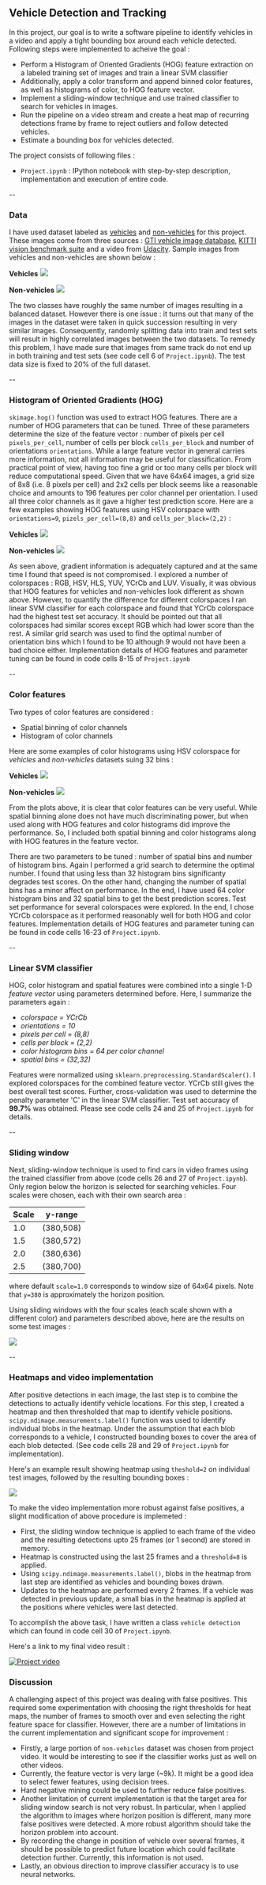 ## Vehicle Detection and Tracking

In this project, our goal is to write a software pipeline to identify vehicles in a video and apply a tight bounding box around each vehicle detected. Following steps were implemented to acheive the goal :

* Perform a Histogram of Oriented Gradients (HOG) feature extraction on a labeled training set of images and train a linear SVM classifier
* Additionally, apply a color transform and append binned color features, as well as histograms of color, to HOG feature vector.
* Implement a sliding-window technique and use trained classifier to search for vehicles in images.
* Run the pipeline on a video stream  and create a heat map of recurring detections frame by frame to reject outliers and follow detected vehicles.
* Estimate a bounding box for vehicles detected.

The project consists of following files : 

* `Project.ipynb` : IPython notebook with step-by-step description, implementation and execution of entire code. 

--

### Data 
I have used dataset labeled as [vehicles](https://s3.amazonaws.com/udacity-sdc/Vehicle_Tracking/vehicles.zip) and [non-vehicles](https://s3.amazonaws.com/udacity-sdc/Vehicle_Tracking/non-vehicles.zip) for this project. These images come from three sources : [GTI vehicle image database](http://www.gti.ssr.upm.es/data/Vehicle_database.html), [KITTI vision benchmark suite](http://www.cvlibs.net/datasets/kitti/) and a video from [Udacity](https://github.com/udacity/CarND-Vehicle-Detection/blob/master/project_video.mp4). Sample images from vehicles and non-vehicles are shown below  :

**Vehicles**
![](sample_images/vehicles.png)

**Non-vehicles**
![](sample_images/non-vehicles.png)

The two classes have roughly the same number of images resulting in a balanced dataset. However there is one issue : it turns out that many of the images in the dataset were taken in quick succession resulting in very similar images. Consequently, randomly splitting data into train and test sets will result in highly correlated images between the two datasets. To remedy this problem, I have made sure that images from same track do not end up in both training and test sets (see code cell 6 of `Project.ipynb`). The test data size is fixed to 20% of the full dataset.  

--

###  Histogram of Oriented Gradients (HOG)
`skimage.hog()` function was used to extract HOG features. There are a number of HOG parameters that can be tuned. Three of these parameters determine the size of the feature vector : number of pixels per cell `pixels_per_cell`, number of cells per block `cells_per_block` and number of orientations `orientations`. While a large feature vector in general carries more information, not all information may be useful for classification. From practical point of view, having too fine a grid or too many cells per block will reduce computational speed. Given that we have 64x64 images, a grid size of 8x8 (i.e. 8 pixels per cell) and 2x2 cells per block seems like a reasonable choice and amounts to 196 features per color channel per orientation. I used all three color channels as it gave a higher test prediction score. Here are a few examples showing HOG features using HSV colorspace with `orientations=9`, `pizels_per_cell=(8,8)` and `cells_per_block=(2,2)`  :

**Vehicles**
![](sample_images/hog_cars.png)

**Non-vehicles**
![](sample_images/hog_notcars.png)


As seen above, gradient information is adequately captured and at the same time I found that speed is not compromised. I explored a number of colorspaces : RGB, HSV, HLS, YUV, YCrCb and LUV. Visually, it was obvious that HOG features for vehicles and non-vehicles look different as shown above. However, to quantify the difference for different colorspaces I ran linear SVM classifier for each colorspace and found that YCrCb colorspace had the highest test set accuracy. It should be pointed out that all colorspaces had similar scores except RGB which had lower score than the rest. A similar grid search was used to find the optimal number of orientation bins which I found to be 10 although 9 would not have been a bad choice either. Implementation details of HOG features and parameter tuning can be found in code cells 8-15 of `Project.ipynb`     

--

### Color features
Two types of color features are considered : 

* Spatial binning of color channels
* Histogram of color channels 

Here are some examples of color histograms using HSV colorspace for *vehicles* and *non-vehicles* datasets suing 32 bins :

**Vehicles**
![](sample_images/hist_cars.png)

**Non-vehicles**
![](sample_images/hist_notcars.png)  

From the plots above, it is clear that color features can be very useful. While spatial binning alone does not have much discriminating power, but when used along with HOG features and color histograms did improve the performance. So, I included both spatial binning and color histograms along with HOG features in the feature vector.   

There are two parameters to be tuned : number of spatial bins and number of histogram bins. Again I performed a grid search to determine the optimal number. I found that using less than 32 histogram bins significanty degrades test scores. On the other hand, changing the number of spatial bins has a minor affect on performance. In the end, I have used 64 color histogram bins and 32 spatial bins to get the best prediction scores. Test set performance for several colorspaces were explored. In the end, I chose YCrCb colorspace as it performed reasonably well for both HOG and color features. Implementation details of HOG features and parameter tuning can be found in code cells 16-23 of `Project.ipynb`.   

--

### Linear SVM classifier

HOG, color histogram and spatial features were combined into a single 1-D *feature vector* using parameters determined before. Here, I summarize the parameters again :

* *colorspace = YCrCb*
* *orientations = 10*
* *pixels per cell = (8,8)*
* *cells per block = (2,2)*
* *color histogram bins = 64 per color channel*  
* *spatial bins = (32,32)*

Features were normalized using `sklearn.preprocessing.StandardScaler()`.
I explored colorspaces for the combined feature vector. YCrCb still gives the best overall test scores. Further, cross-validation was used to determine the penalty parameter 'C' in the linear SVM classifier. Test set accuracy of **99.7%** was obtained. Please see code cells 24 and 25 of `Project.ipynb` for details.

--

### Sliding window

Next, sliding-window technique is used to find cars in video frames using the trained classifier from above (code cells 26 and 27 of `Project.ipynb`). Only region below the horizon is selected for searching vehicles. Four scales were chosen, each with their own search area :

| Scale			| y-range		|
| ------------- |:-------------:|
|  1.0			| (380,508)		|
|  1.5  		| (380,572)		| 
|  2.0  		| (380,636)		| 
|  2.5 			| (380,700)		| 
where default `scale=1.0` corresponds to window size of 64x64 pixels. Note that `y=380` is approximately the horizon position. 

Using sliding windows with the four scales (each scale shown with a different color) and parameters described above, here are the results on some test images :

![](sample_images/scales.png) 


--

### Heatmaps and video implementation
After positive detections in each image, the last step is to combine the detections to actually identify vehicle locations. For this step,  I created a heatmap and then thresholded that map to identify vehicle positions.  `scipy.ndimage.measurements.label()` function was used to identify individual blobs in the heatmap. Under the assumption that each blob corresponds to a vehicle, I constructed bounding boxes to cover the area of each blob detected. (See code cells 28 and 29 of `Project.ipynb` for implementation). 

Here's an example result showing heatmap using `theshold=2` on individual test images, followed by the resulting bounding boxes :

![](sample_images/heatmap.png) 

To make the video implementation more robust against false positives, a slight modification of above procedure is implemeted :

* First, the sliding window technique is applied to each frame of the video and the resulting detections upto 25 frames (or 1 second) are stored in memory.  
* Heatmap is constructed using the last 25 frames and a `threshold=8` is applied. 
* Using `scipy.ndimage.measurements.label()`, blobs in the heatmap from last step are identified as vehicles and bounding boxes drawn. 
* Updates to the heatmap are performed every 2 frames. If a vehicle was detected in previous update, a small bias in the heatmap is applied at the positions where vehicles were last detected.    

To accomplish the above task, I have written a class `vehicle detection` which can found in code cell 30 of `Project.ipynb`.  

Here's a link to my final video result :

[![Project video](https://img.youtube.com/vi/kCiRmxB7TQw/0.jpg)](https://www.youtube.com/watch?v=kCiRmxB7TQw "Project video")


### Discussion
A challenging aspect of this project was dealing with false positives. This required some experimentation with choosing the right thresholds for heat maps, the number of frames to smooth over and even selecting the right feature space for classifier. However, there are a number of limitations in the current implementation and significant scope for improvement :

* Firstly, a large portion of `non-vehicles` dataset was chosen from project video. It would be interesting to see if the classifier works just as well on other videos.  
* Currently, the feature vector is very large (~9k). It might be a good idea to select fewer features, using decision trees. 
* Hard negative mining could be used to further reduce false positives. 
* Another limitation of current implementation is that the target area for sliding window search is not very robust. In particular, when I applied the algorithm to images where horizon position is different, many more false positives were detected. A more robust algorithm should take the horizon problem into account.
* By recording the change in position of vehicle over several frames, it should be possible to predict future location which could facilitate detection further. Currently, this information is not used. 
* Lastly, an obvious direction to improve classifier accuracy is to use neural networks.    